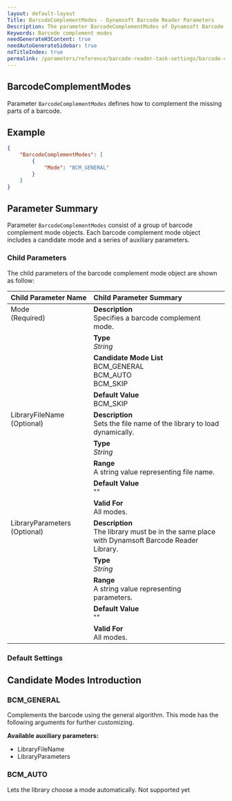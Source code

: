 ```yaml
---
layout: default-layout
Title: BarcodeComplementModes - Dynamsoft Barcode Reader Parameters
Description: The parameter BarcodeComplementModes of Dynamsoft Barcode Reader defines the barcode colour modes.
Keywords: Barcode complement modes
needGenerateH3Content: true
needAutoGenerateSidebar: true
noTitleIndex: true
permalink: /parameters/reference/barcode-reader-task-settings/barcode-complement-modes.html
---
```


## BarcodeComplementModes

Parameter `BarcodeComplementModes` defines how to complement the missing parts of a barcode.

## Example

```json
{
    "BarcodeComplementModes": [
        {
            "Mode": "BCM_GENERAL" 
        }
    ]
}
```

## Parameter Summary

Parameter `BarcodeComplementModes` consist of a group of barcode complement mode objects. Each barcode complement mode object includes a candidate mode and a series of auxiliary parameters.

### Child Parameters

The child parameters of the barcode complement mode object are shown as follow:

<table style = "text-align:left">
    <thead>
        <tr>
            <th nowrap="nowrap">Child Parameter Name</th>
            <th nowrap="nowrap">Child Parameter Summary</th>
        </tr>
    </thead>
    <tr>
        <td rowspan = "4" style="vertical-align:text-top">Mode<br>(Required)</td>
        <td><b>Description</b><br>Specifies a barcode complement mode.
        </td>
    </tr>
    <tr>
        <td><b>Type</b><br><i>String</i>
        </td>
    </tr>
    <tr>
        <td><b>Candidate Mode List</b><br>BCM_GENERAL
            <br>BCM_AUTO
            <br>BCM_SKIP
        </td>
    </tr>
    <tr>
        <td><b>Default Value</b><br>BCM_SKIP
        </td>
    </tr>
    <tr>
        <td rowspan = "5" style="vertical-align:text-top">LibraryFileName<br>(Optional)</td>
        <td><b>Description</b><br>Sets the file name of the library to load dynamically.
        </td>
    </tr>
    <tr>
        <td><b>Type</b><br><i>String</i>
        </td>
    </tr>
    <tr>
        <td><b>Range</b><br>A string value representing file name.
        </td>
    </tr>
    <tr>
        <td><b>Default Value</b><br>""
        </td>
    </tr>
    <tr>
        <td><b>Valid For</b><br>All modes.
        </td>
    </tr>
    <tr>
        <td rowspan = "5" style="vertical-align:text-top">LibraryParameters<br>(Optional)</td>
        <td><b>Description</b><br>The library must be in the same place with Dynamsoft Barcode Reader Library.
        </td>
    </tr>
    <tr>
        <td><b>Type</b><br><i>String</i>
        </td>
    </tr>
    <tr>
        <td><b>Range</b><br>A string value representing parameters.
        </td>
    </tr>
    <tr>
        <td><b>Default Value</b><br>""
        </td>
    </tr>
    <tr>
        <td><b>Valid For</b><br>All modes.
        </td>
    </tr>
</table>

### Default Settings

## Candidate Modes Introduction

### BCM_GENERAL

Complements the barcode using the general algorithm. This mode has the following arguments for further customizing.

**Available auxiliary parameters:**

- LibraryFileName
- LibraryParameters

### BCM_AUTO

Lets the library choose a mode automatically. Not supported yet
